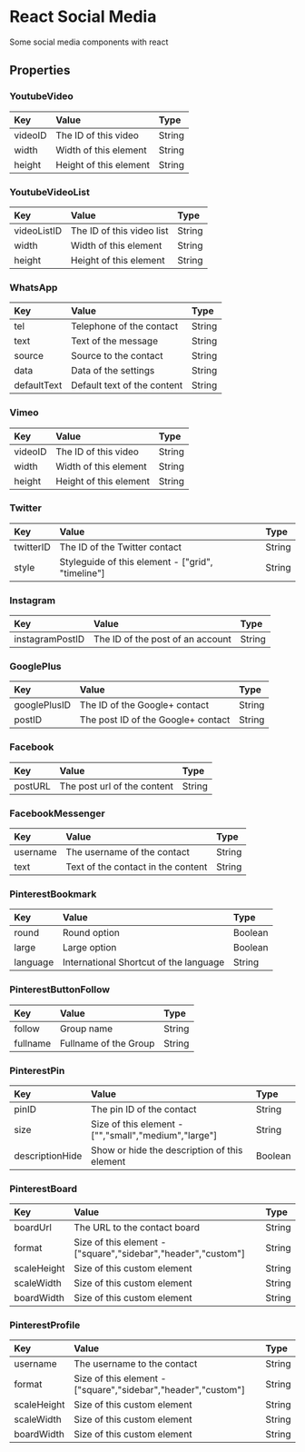 # React Social Media

Some social media components with react

## Properties

### YoutubeVideo

|Key|Value|Type|
|:--|:----|:---|
|videoID|The ID of this video|String|
|width|Width of this element|String|
|height|Height of this element|String|

### YoutubeVideoList

|Key|Value|Type|
|:--|:----|:---|
|videoListID|The ID of this video list|String|
|width|Width of this element|String|
|height|Height of this element|String|

### WhatsApp

|Key|Value|Type|
|:--|:----|:---|
|tel|Telephone of the contact|String|
|text|Text of the message|String|
|source|Source to the contact|String|
|data|Data of the settings|String|
|defaultText|Default text of the content|String|

### Vimeo

|Key|Value|Type|
|:--|:----|:---|
|videoID|The ID of this video|String|
|width|Width of this element|String|
|height|Height of this element|String|

### Twitter

|Key|Value|Type|
|:--|:----|:---|
|twitterID|The ID of the Twitter contact|String|
|style|Styleguide of this element - ["grid", "timeline"]|String|

### Instagram

|Key|Value|Type|
|:--|:----|:---|
|instagramPostID|The ID of the post of an account|String|

### GooglePlus

|Key|Value|Type|
|:--|:----|:---|
|googlePlusID|The ID of the Google+ contact|String|
|postID|The post ID of the Google+ contact|String|

### Facebook

|Key|Value|Type|
|:--|:----|:---|
|postURL|The post url of the content|String|

### FacebookMessenger

|Key|Value|Type|
|:--|:----|:---|
|username|The username of the contact|String|
|text|Text of the contact in the content|String|

### PinterestBookmark

|Key|Value|Type|
|:--|:----|:---|
|round|Round option|Boolean|
|large|Large option|Boolean|
|language|International Shortcut of the language|String|

### PinterestButtonFollow

|Key|Value|Type|
|:--|:----|:---|
|follow|Group name|String|
|fullname|Fullname of the Group|String|

### PinterestPin

|Key|Value|Type|
|:--|:----|:---|
|pinID|The pin ID of the contact|String|
|size|Size of this element - ["","small","medium","large"]|String|
|descriptionHide|Show or hide the description of this element|Boolean|

### PinterestBoard

|Key|Value|Type|
|:--|:----|:---|
|boardUrl|The URL to the contact board|String|
|format|Size of this element - ["square","sidebar","header","custom"]|String|
|scaleHeight|Size of this custom element|String|
|scaleWidth|Size of this custom element|String|
|boardWidth|Size of this custom element|String|

### PinterestProfile

|Key|Value|Type|
|:--|:----|:---|
|username|The username to the contact|String|
|format|Size of this element - ["square","sidebar","header","custom"]|String|
|scaleHeight|Size of this custom element|String|
|scaleWidth|Size of this custom element|String|
|boardWidth|Size of this custom element|String|